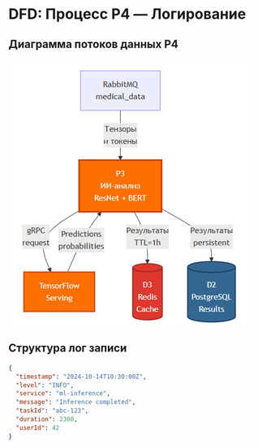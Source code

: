 # DFD: Процесс P4 — Логирование

## Диаграмма потоков данных P4

![Диаграмма](../img/diagrams/dfd-p4.png)

## Структура лог записи

```json
{
  "timestamp": "2024-10-14T10:30:00Z",
  "level": "INFO",
  "service": "ml-inference",
  "message": "Inference completed",
  "taskId": "abc-123",
  "duration": 2300,
  "userId": 42
}
```


